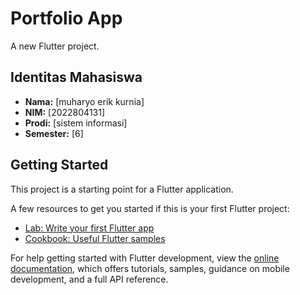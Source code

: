 # Portfolio App

A new Flutter project.

## Identitas Mahasiswa

- **Nama:** [muharyo erik kurnia]
- **NIM:** [2022804131]
- **Prodi:** [sistem informasi]
- **Semester:** [6]

## Getting Started

This project is a starting point for a Flutter application.

A few resources to get you started if this is your first Flutter project:

- [Lab: Write your first Flutter app](https://docs.flutter.dev/get-started/codelab)
- [Cookbook: Useful Flutter samples](https://docs.flutter.dev/cookbook)

For help getting started with Flutter development, view the
[online documentation](https://docs.flutter.dev/), which offers tutorials,
samples, guidance on mobile development, and a full API reference.
